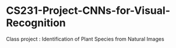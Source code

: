# CS231-Project-CNNs-for-Visual-Recognition

Class project : Identification of Plant Species from Natural Images
